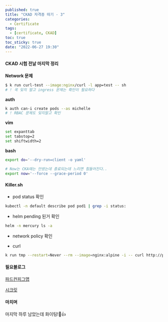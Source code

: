 ```yaml
---
published: true
title: "CKAD 자격증 따기 - 3"
categories:
  - Certificate
tags:
  - [certificate, CKAD]
toc: true
toc_sticky: true
date: "2022-06-27 19:30"
---
```


#### CKAD 시험 전날 마지막 정리

**Network 문제**

```bash
$ k run curl-test --image:nginx/curl -l app=test -- sh
# ! 꼭 잊지 말고 ingress 문제는 확인이 필요하다
```

**auth**

```bash
k auth can-i create pods --as michelle
# ! RBAC 문제도 잊지말고 확인
```

**vim**

```bash
set expanttab
set tabstop=2
set shiftwidth=2
```

**bash**

```bash
export do='--dry-run=client -o yaml'

# Now는 CKA때는 안썼는데 종료되는데 느리면 힘들어진다..
export now='--force --grace-period 0'
```

#### Killer.sh

* pod status  확인

```bash
kubectl -n default describe pod pod1 | grep -i status:
```

* helm pending 된거 확인

```bash
helm -n mercury ls -a
```

* network policy 확인

* curl

```bash
k run tmp --restart=Never --rm --image=nginx:alpine -i -- curl http://project-plt-6cc-svc.pluto:3333
```

#### 필요블로그

[파드컨피그맵](https://kubernetes.io/docs/tasks/configure-pod-container/configure-pod-configmap/)

[시크릿](https://kubernetes.io/docs/concepts/configuration/secret/)

#### 마치며

마지막 하루 남았는데 화이팅!🙂👍
